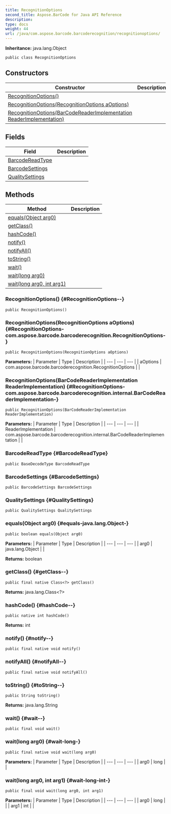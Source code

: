 ```yaml
---
title: RecognitionOptions
second_title: Aspose.BarCode for Java API Reference
description: 
type: docs
weight: 44
url: /java/com.aspose.barcode.barcoderecognition/recognitionoptions/
---
```

**Inheritance:**
java.lang.Object
```
public class RecognitionOptions
```
## Constructors

| Constructor | Description |
| --- | --- |
| [RecognitionOptions()](#RecognitionOptions--) |  |
| [RecognitionOptions(RecognitionOptions aOptions)](#RecognitionOptions-com.aspose.barcode.barcoderecognition.RecognitionOptions-) |  |
| [RecognitionOptions(BarCodeReaderImplementation ReaderImplementation)](#RecognitionOptions-com.aspose.barcode.barcoderecognition.internal.BarCodeReaderImplementation-) |  |
## Fields

| Field | Description |
| --- | --- |
| [BarcodeReadType](#BarcodeReadType) |  |
| [BarcodeSettings](#BarcodeSettings) |  |
| [QualitySettings](#QualitySettings) |  |
## Methods

| Method | Description |
| --- | --- |
| [equals(Object arg0)](#equals-java.lang.Object-) |  |
| [getClass()](#getClass--) |  |
| [hashCode()](#hashCode--) |  |
| [notify()](#notify--) |  |
| [notifyAll()](#notifyAll--) |  |
| [toString()](#toString--) |  |
| [wait()](#wait--) |  |
| [wait(long arg0)](#wait-long-) |  |
| [wait(long arg0, int arg1)](#wait-long-int-) |  |
### RecognitionOptions() {#RecognitionOptions--}
```
public RecognitionOptions()
```


### RecognitionOptions(RecognitionOptions aOptions) {#RecognitionOptions-com.aspose.barcode.barcoderecognition.RecognitionOptions-}
```
public RecognitionOptions(RecognitionOptions aOptions)
```


**Parameters:**
| Parameter | Type | Description |
| --- | --- | --- |
| aOptions | com.aspose.barcode.barcoderecognition.RecognitionOptions |  |

### RecognitionOptions(BarCodeReaderImplementation ReaderImplementation) {#RecognitionOptions-com.aspose.barcode.barcoderecognition.internal.BarCodeReaderImplementation-}
```
public RecognitionOptions(BarCodeReaderImplementation ReaderImplementation)
```


**Parameters:**
| Parameter | Type | Description |
| --- | --- | --- |
| ReaderImplementation | com.aspose.barcode.barcoderecognition.internal.BarCodeReaderImplementation |  |

### BarcodeReadType {#BarcodeReadType}
```
public BaseDecodeType BarcodeReadType
```


### BarcodeSettings {#BarcodeSettings}
```
public BarcodeSettings BarcodeSettings
```


### QualitySettings {#QualitySettings}
```
public QualitySettings QualitySettings
```


### equals(Object arg0) {#equals-java.lang.Object-}
```
public boolean equals(Object arg0)
```




**Parameters:**
| Parameter | Type | Description |
| --- | --- | --- |
| arg0 | java.lang.Object |  |

**Returns:**
boolean
### getClass() {#getClass--}
```
public final native Class<?> getClass()
```




**Returns:**
java.lang.Class<?>
### hashCode() {#hashCode--}
```
public native int hashCode()
```




**Returns:**
int
### notify() {#notify--}
```
public final native void notify()
```




### notifyAll() {#notifyAll--}
```
public final native void notifyAll()
```




### toString() {#toString--}
```
public String toString()
```




**Returns:**
java.lang.String
### wait() {#wait--}
```
public final void wait()
```




### wait(long arg0) {#wait-long-}
```
public final native void wait(long arg0)
```




**Parameters:**
| Parameter | Type | Description |
| --- | --- | --- |
| arg0 | long |  |

### wait(long arg0, int arg1) {#wait-long-int-}
```
public final void wait(long arg0, int arg1)
```




**Parameters:**
| Parameter | Type | Description |
| --- | --- | --- |
| arg0 | long |  |
| arg1 | int |  |

